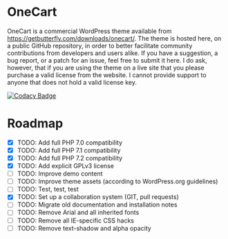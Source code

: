 # OneCart
OneCart is a commercial WordPress theme available from https://getbutterfly.com/downloads/onecart/. The theme is hosted here, on a public GitHub repository, in order to better facilitate community contributions from developers and users alike. If you have a suggestion, a bug report, or a patch for an issue, feel free to submit it here. I do ask, however, that if you are using the theme on a live site that you please purchase a valid license from the website. I cannot provide support to anyone that does not hold a valid license key.

[![Codacy Badge](https://api.codacy.com/project/badge/Grade/47e86e43cd31472ca8ab3b5b0952a27c)](https://www.codacy.com/app/getButterfly/onecart?utm_source=github.com&amp;utm_medium=referral&amp;utm_content=getButterfly/onecart&amp;utm_campaign=Badge_Grade)

# Roadmap

- [x] TODO: Add full PHP 7.0 compatibility
- [x] TODO: Add full PHP 7.1 compatibility
- [x] TODO: Add full PHP 7.2 compatibility
- [x] TODO: Add explicit GPLv3 license
- [ ] TODO: Improve demo content
- [ ] TODO: Improve theme assets (according to WordPress.org guidelines)
- [ ] TODO: Test, test, test
- [x] TODO: Set up a collaboration system (GIT, pull requests)
- [ ] TODO: Migrate old documentation and installation notes
- [ ] TODO: Remove Arial and all inherited fonts
- [ ] TODO: Remove all IE-specific CSS hacks
- [ ] TODO: Remove text-shadow and alpha opacity
